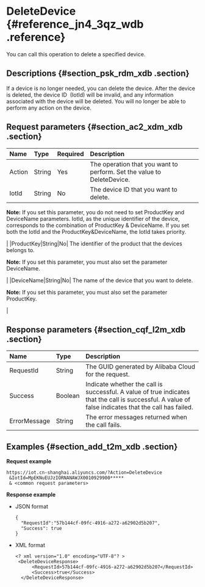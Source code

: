 # DeleteDevice {#reference_jn4_3qz_wdb .reference}

You can call this operation to delete a specified device.

## Descriptions {#section_psk_rdm_xdb .section}

If a device is no longer needed, you can delete the device. After the device is deleted, the device ID  \(IotId\) will be invalid, and any information associated with the device will be deleted. You will no longer be able to perform any action on the device.

## Request parameters {#section_ac2_xdm_xdb .section}

|Name|Type|Required|Description|
|:---|:---|:-------|:----------|
|Action|String|Yes|The operation that you want to perform. Set the value to DeleteDevice.|
|IotId|String|No| The device ID that you want to delete.

 **Note:** If you set this parameter, you do not need to set ProductKey and DeviceName parameters. IotId, as the unique identifier of the device, corresponds to the combination of ProductKey & DeviceName. If you set both the IotId and the ProductKey&DeviceName, the IotId takes priority.

 |
|ProductKey|String|No| The identifier of the product that the devices belongs to.

 **Note:** If you set this parameter, you must also set the parameter DeviceName.

 |
|DeviceName|String|No| The name of the device that you want to delete.

 **Note:** If you set this parameter, you must also set the parameter ProductKey.

 |

## Response parameters {#section_cqf_l2m_xdb .section}

|Name|Type|Description|
|:---|:---|:----------|
|RequestId|String|The GUID generated by Alibaba Cloud for the request.|
|Success|Boolean|Indicate whether the call is successful. A value of true indicates that the call is successful. A value of false indicates that the call has failed.|
|ErrorMessage|String|The error messages returned when the call fails.|

## Examples {#section_add_t2m_xdb .section}

**Request example**

```
https://iot.cn-shanghai.aliyuncs.com/?Action=DeleteDevice
 &IotId=MpEKNuEUJzIORNANAWJX0010929900*****
 & <common request parameters>
```

**Response example**

-   JSON format

    ```
    {
      "RequestId":"57b144cf-09fc-4916-a272-a62902d5b207",
      "Success": true
    }
    ```

-   XML format

    ```
    <? xml version="1.0" encoding="UTF-8"? >
     <DeleteDeviceResponse>
          <RequestId>57b144cf-09fc-4916-a272-a62902d5b207</RequestId>
          <Success>true</Success>
      </DeleteDeviceResponse>
    ```


